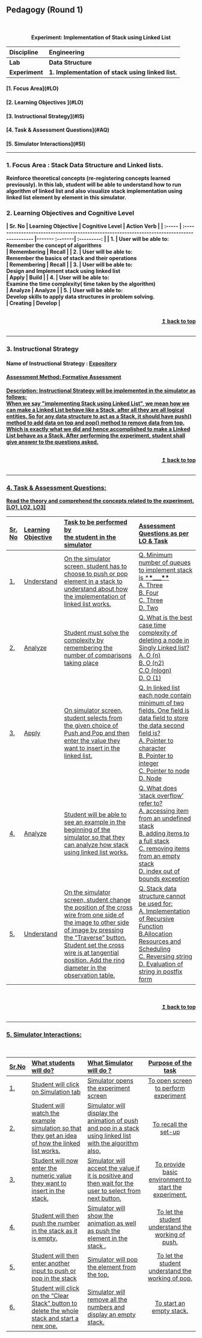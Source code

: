## Pedagogy (Round 1)

<p align="center">
<br>
<br>
<b> Experiment: Implementation of Stack using Linked List <a name="top"></a> <br>
</p>

| <b>Discipline  | <b>Engineering                                    |
| :------------- | :------------------------------------------------ |
| <b> Lab        | <b> Data Structure                                |
| <b> Experiment | <b> 1. Implementation of stack using linked list. |

<h4> [1. Focus Area](#LO)
<h4> [2. Learning Objectives ](#LO)
<h4> [3. Instructional Strategy](#IS)
<h4> [4. Task & Assessment Questions](#AQ)
<h4> [5. Simulator Interactions](#SI)
<hr>

<a name="LO"></a>

### 1. Focus Area : Stack Data Structure and Linked lists.

Reinforce theoretical concepts (re-registering concepts learned previously).
In this lab, student will be able to understand how to run algorithm of linked list and also visualize stack implementation using linked list element by element in this simulator. 

### 2. Learning Objectives and Cognitive Level

| Sr. No | Learning Objective                                                                            | Cognitive Level | Action Verb |
| :----- | :-------------------------------------------------------------------------------------------  |-------  :-------| :---------: |
| 1.     | User will be able to: <br> Remember the concept of algorithms  <br>                           | Remembering     |    Recall   |
| 2.     | User will be able to: <br> Remember the basics of stack and their operations  <br>            | Remembering     |    Recall   |
| 3.     | User will be able to: <br> Design and Implement stack using linked list<br>                   | Apply           |    Build    |
| 4.     | User will be able to: <br> Examine the time complexity( time taken by the algorithm)  <br>    | Analyze         |    Analyze  |
| 5.     | User will be able to: <br> Develop skills to apply data structures in problem solving.<br>    | Creating        |    Develop  |

<br/>
<div align="right">
    <b><a href="#top">↥ back to top</a></b>
</div>
<br/>
<hr>

<a name="IS"></a>

### 3. Instructional Strategy

#### Name of Instructional Strategy : <u> Expository

#### Assessment Method: Formative Assessment

<u> <b>Description:</b></u> <u> Instructional Strategy will be implemented in the simulator as follows: </u>
<br>
When we say "implementing Stack using Linked List", we mean how we can make a Linked List behave like a Stack, after all they are all logical entities. So for any data structure to act as a Stack, it should have push() method to add data on top and pop() method to remove data from top. Which is exactly what we did and hence accomplished to make a Linked List behave as a Stack. After performing the experiment, student shall give answer to the questions asked.

<br/>
<div align="right">
    <b><a href="#top">↥ back to top</a></b>
</div>
<br/>
<hr>

<a name="AQ"></a>

### 4. Task & Assessment Questions:

Read the theory and comprehend the concepts related to the experiment. [LO1, LO2, LO3]
<br>

| Sr. No | Learning Objective | Task to be performed by <br> the student in the simulator                                                                                                                                                                                                         | Assessment Questions as per LO & Task                                                                                                                                                                            |
| :----- | :----------------- | :---------------------------------------------------------------------------------------------------------------------------------------------------------------------------------------------------------------------------------------------------------------- | :--------------------------------------------------------------------------------------------------------------------------------------------------------------------------------------------------------------- |
| 1.     | Understand         | On the simulator screen, student has to choose to push or pop element in a stack to understand about how the implementation of linked list works.                                                                                                                 | Q. Minimum number of queues to implement stack is \***\*\_\_\_\*\*** <br>A. Three <br>B. Four <br>C. Three <br>D. Two                                                                                            |
| 2.     | Analyze            | Student must solve the complexity by remembering the number of comparisons taking place                                                                                                                                                                           | Q. What is the best case time complexity of deleting a node in Singly Linked list?<br>A. O (n)<br>B. O (n2) <br>C.O (nlogn) <br>D. O (1)                                                                         |
| 3.     | Apply              | On simulator screen, student selects from the given choice of Push and Pop and then enter the value they want to insert in the linked list.                                                                                                                       | Q. In linked list each node contain minimum of two fields. One field is data field to store the data second field is?<br> A. Pointer to character <br> B. Pointer to integer <br> C. Pointer to node <br>D. Node |
| 4.     | Analyze            | Student will be able to see an example in the beginning of the simulator so that they can analyze how stack using linked list works.                                                                                                                              | Q. What does ‘stack overflow’ refer to?<br>A. accessing item from an undefined stack<br>B. adding items to a full stack <br>C. removing items from an empty stack <br>D. index out of bounds exception           |
| 5.     | Understand         | On the simulator screen, student change the position of the cross wire from one side of the image to other side of image by pressing the “Traverse” button. Student set the cross wire is at tangential position. Add the ring diameter in the observation table. | Q. Stack data structure cannot be used for: <br>A. Implementation of Recursive Function <br>B.Allocation Resources and Scheduling<br>C. Reversing string <br>D. Evaluation of string in postfix form             |

</div>
<br>

<br/>
<div align="right">
    <b><a href="#top">↥ back to top</a></b>
</div>
<br/>
<hr>

<a name="SI"></a>

### 5. Simulator Interactions:

<br>

| Sr.No | What students will do?                                                                           | What Simulator will do ?                                                                                   |                  Purpose of the task                  |
| :---- | :----------------------------------------------------------------------------------------------- | :--------------------------------------------------------------------------------------------------------- | :---------------------------------------------------: |
| 1.    | Student will click on Simulation tab                                                             | Simulator opens the experiment screen                                                                      |         To open screen to perform experiment          |
| 2.    | Student will watch the example simulation so that they get an idea of how the linked list works. | Simulator will display the animation of push and pop in a stack using linked list with the algorithm also. |                 To recall the set-up                  | To let the student understand concept of push and pop in stack. |
| 3.    | Student will now enter the numeric value they want to insert in the stack.                       | Simulator will accept the value if it is positive and then wait for the user to select from next button.   | To provide basic environment to start the experiment. | To make the students understand that only positive value can be inserted in the stack. |
| 4.    | Student will then push the number in the stack as it is empty.                                   | Simulator will show the animation as well as push the element in the stack .                               |  To let the student understand the working of push.   |
| 5.    | Student will then enter another input to push or pop in the stack                                | Simulator will pop the element from the top.                                                               |   To let the student understand the working of pop.   |
| 6.    | Student will click on the “Clear Stack” button to delete the whole stack and start a new one.    | Simulator will remove all the numbers and display an empty stack.                                          |               To start an empty stack.                |
